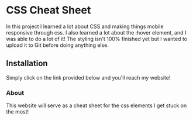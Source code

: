 # CSS Cheat Sheet

In this project I learned a lot about CSS and making things mobile responsive through css. I also learned a lot about the :hover element,
and I was able to do a lot of it! The styling isn't 100% finished yet but I wanted to upload it to Git before doing anything else.

## Installation

Simply click on the link provided below and you'll reach my website!

### About

This website will serve as a cheat sheet for the css elements I get stuck on the most!
